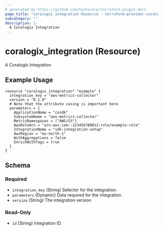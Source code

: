 ```yaml
---
# generated by https://github.com/hashicorp/terraform-plugin-docs
page_title: "coralogix_integration Resource - terraform-provider-coralogix"
subcategory: ""
description: |-
  A Coralogix Integration
---
```


# coralogix_integration (Resource)

A Coralogix Integration



## Example Usage

```hcl
resource "coralogix_integration" "example" {
  integration_key = "aws-metrics-collector"
  version = "0.1.0"
  # Note that the attribute casing is important here
  parameters = {
    ApplicationName = "cxsdk"
    SubsystemName = "aws-metrics-collector"
    MetricNamespaces = ["AWS/S3"]
    AwsRoleArn = "arn:aws:iam::123456789012:role/example-role"
    IntegrationName = "sdk-integration-setup"
    AwsRegion = "eu-north-1"
    WithAggregations = false
    EnrichWithTags = true
  }
}
```

<!-- schema generated by tfplugindocs -->
## Schema

### Required

- `integration_key` (String) Selector for the integration.
- `parameters` (Dynamic) Data required for the integration.
- `version` (String) The integration version

### Read-Only

- `id` (String) Integration ID.
